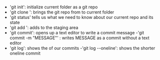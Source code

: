 - 'git init': initialize current folder as a git repo
- 'git clone <URL>': brings the git repo from <URL> to current folder 
- 'git status' tells us what we need to know about our current repo and its state
- 'git add <FILE>': adds <FILE> to the staging area
- 'git commit': opens up a text editor to write a commit message
	-'git commit -m "MESSAGE"' : writes MESSAGE as a commit without a text editor
- 'git log': shows the of our commits
	-'git log --oneline': shows the shorter oneline commit

